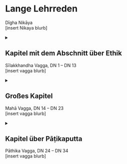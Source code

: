 # Lange Lehrreden
Dīgha Nikāya<br>
[insert Nikaya blurb]

<details>
	<summary>
		<h2>
			Kapitel mit dem Abschnitt über Ethik
		</h2>
		<p>
			Sīlakkhandha Vagga, DN 1 – DN 13<br>
			[insert vagga blurb]
		</p>
	</summary>
	<ol>
		<li>
			DN 1<br>
			[insert sutta blurb]
		</li>
		<li>
			DN 2<br>
			[insert sutta blurb]
		</li>
		<li>
			DN 3<br>
			[insert sutta blurb]
		</li>
		<li>
			DN 4<br>
			[insert sutta blurb]
		</li>
		<li>
			DN 5<br>
			[insert sutta blurb]
		</li>
		<li>
			DN 6<br>
			[insert sutta blurb]
		</li>
		<li>
			DN 7<br>
			[insert sutta blurb]
		</li>
		<li>
			DN 8<br>
			[insert sutta blurb]
		</li>
		<li>
			DN 9<br>
			[insert sutta blurb]
		</li>
		<li>
			DN 10<br>
			[insert sutta blurb]
		</li>
		<li>
			DN 11<br>
			[insert sutta blurb]
		</li>
		<li>
			DN 12<br>
			[insert sutta blurb]
		</li>
		<li>
			DN 13<br>
			[insert sutta blurb]
		</li>
	</ol>
</details>

<details>
	<summary>
		<h2>
			Großes Kapitel
		</h2>
		<p>
			Mahā Vagga, DN 14 – DN 23<br>
			[insert vagga blurb]
		</p>
	</summary>
	<ol>
		<li>
			DN 14<br>
			[insert sutta blurb]
		</li>
		<li>
			DN 15<br>
			[insert sutta blurb]
		</li>
		<li>
			DN 16<br>
			[insert sutta blurb]
		</li>
		<li>
			DN 17<br>
			[insert sutta blurb]
		</li>
		<li>
			DN 18<br>
			[insert sutta blurb]
		</li>
		<li>
			DN 19<br>
			[insert sutta blurb]
		</li>
		<li>
			DN 20<br>
			[insert sutta blurb]
		</li>
		<li>
			DN 21<br>
			[insert sutta blurb]
		</li>
		<li>
			DN 22<br>
			[insert sutta blurb]
		</li>
		<li>
			DN 23<br>
			[insert sutta blurb]
		</li>
	</ol>
</details>

<details>
	<summary>
		<h2>
			Kapitel über Pāṭikaputta
		</h2>
		<p>
			Pāthika Vagga, DN 24 – DN 34<br>
			[insert vagga blurb]
		</p>
	</summary>
	<ol>
		<li>
			DN 24<br>
			[insert sutta blurb]
		</li>
		<li>
			DN 25<br>
			[insert sutta blurb]
		</li>
		<li>
			DN 26<br>
			[insert sutta blurb]
		</li>
		<li>
			DN 27<br>
			[insert sutta blurb]
		</li>
		<li>
			DN 28<br>
			[insert sutta blurb]
		</li>
		<li>
			DN 29<br>
			[insert sutta blurb]
		</li>
		<li>
			DN 30<br>
			[insert sutta blurb]
		</li>
		<li>
			DN 31<br>
			[insert sutta blurb]
		</li>
		<li>
			DN 32<br>
			[insert sutta blurb]
		</li>
		<li>
			DN 33 Gemeinsam aufsagen<br>
			[insert sutta blurb]
		</li>
		<li>
			DN 34<br>
			[insert sutta blurb]
		</li>
	</ol>
</details>
